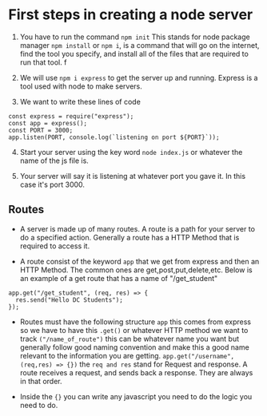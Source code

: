 # First steps in creating a node server

1. You have to run the command `npm init`
   This stands for node package manager
   `npm install` or `npm i`, is a command that will go on the internet, find the tool you specify, and install all of the files that are required to run that tool.
   f

2. We will use `npm i express` to get the server up and running. Express is a tool used with node to make servers.

3. We want to write these lines of code

```
const express = require("express");
const app = express();
const PORT = 3000;
app.listen(PORT, console.log(`listening on port ${PORT}`));

```

4. Start your server using the key word `node index.js` or whatever the name of the js file is.

5. Your server will say it is listening at whatever port you gave it. In this case it's port 3000.

## Routes

- A server is made up of many routes. A route is a path for your server to do a specified action. Generally a route has a HTTP Method that is required to access it.

- A route consist of the keyword `app` that we get from express and then an HTTP Method. The common ones are get,post,put,delete,etc. Below is an example of a get route that has a name of "/get_student"

```
app.get("/get_student", (req, res) => {
  res.send("Hello DC Students");
});
```

- Routes must have the following structure
  `app` this comes from express so we have to have this
  `.get()` or whatever HTTP method we want to track
  `("/name_of_route")` this can be whatever name you want but generally follow good naming convention and make this a good name relevant to the information you are getting.
  `app.get("/username", (req,res) => {})` the `req and res` stand for Request and response. A route receives a request, and sends back a response. They are always in that order.

- Inside the `{}` you can write any javascript you need to do the logic you need to do.
